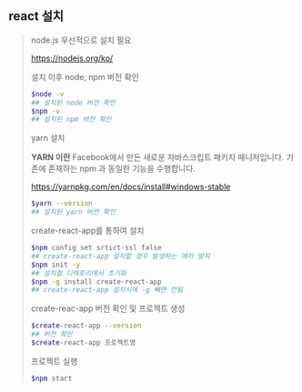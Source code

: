 ## react 설치

>node.js 우선적으로 설치 필요
>
><https://nodejs.org/ko/>
>
>설치 이후 node, npm 버전 확인
>
>``` bash
>$node -v
>## 설치된 node 버전 확인
>$npm -v
>## 설치된 npm 버전 확인
>```
>
>yarn 설치
>
>**YARN 이란** Facebook에서 만든 새로운 자바스크립트 패키지 매니저입니다. 기존에 존재하는 npm 과 동일한 기능을 수행합니다.
>
><https://yarnpkg.com/en/docs/install#windows-stable>
>
>``` bash
>$yarn --version
>## 설치된 yarn 버전 확인
>```
>
>create-react-app를 통하여 설치
>
>``` bash
>$npm config set srtict-ssl false
>## create-react-app 설치할 경우 발생하는 에러 방지
>$npm init -y
>## 설치할 디렉토리에서 초기화
>$npm -g install create-react-app
>## create-react-app 설치시에 -g 빼면 안됨
>```
>
>create-reac-app 버전 확인 및 프로젝트 생성
>
>``` bash
>$create-react-app --version
>## 버전 확인
>$create-react-app 프로젝트명
>```
>
>프로젝트 실행
>
>``` bash
>$npm start
>```
>
>



